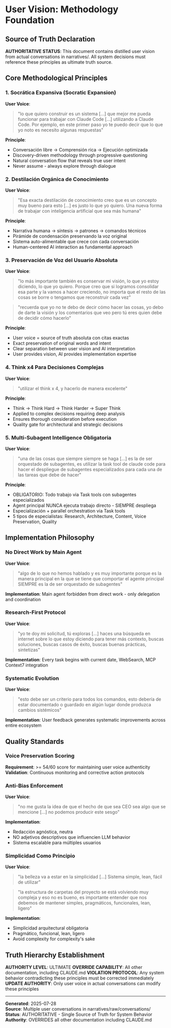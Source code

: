 # User Vision: Methodology Foundation

## Source of Truth Declaration

**AUTHORITATIVE STATUS**: This document contains distilled user vision from actual conversations in narratives/. All system decisions must reference these principles as ultimate truth source.

## Core Methodological Principles

### 1. Socrática Expansiva (Socratic Expansion)
**User Voice**: 
> "lo que quiero construir es un sistema [...] que mejor me pueda funcionar para trabajar con Claude Code [...] utilizando a Claude Code. Por ejemplo, en este primer paso yo te puedo decir que lo que yo noto es necesito algunas respuestas"

**Principle**: 
- Conversación libre → Comprensión rica → Ejecución optimizada
- Discovery-driven methodology through progressive questioning
- Natural conversation flow that reveals true user intent
- Never assume - always explore through dialogue

### 2. Destilación Orgánica de Conocimiento  
**User Voice**:
> "Esa exacta destilación de conocimiento creo que es un concepto muy bueno para esto [...] es justo lo que yo quiero. Una nueva forma de trabajar con inteligencia artificial que sea más humana"

**Principle**:
- Narrativa humana → síntesis → patrones → comandos técnicos  
- Pirámide de condensación preservando la voz original
- Sistema auto-alimentable que crece con cada conversación
- Human-centered AI interaction as fundamental approach

### 3. Preservación de Voz del Usuario Absoluta
**User Voice**:
> "lo más importante también es conservar mi visión, lo que yo estoy diciendo, lo que yo quiero. Porque creo que si logramos consolidar esa parte y la vamos a hacer creciendo, no importa que el resto de las cosas se borre o tengamos que reconstruir cada vez"

> "recuerda que yo no te debo de decir cómo hacer las cosas, yo debo de darte la visión y los comentarios que veo pero tú eres quien debe de decidir cómo hacerlo"

**Principle**:
- User voice = source of truth absoluta con citas exactas
- Exact preservation of original words and intent
- Clear separation between user vision and AI interpretation
- User provides vision, AI provides implementation expertise

### 4. Think x4 Para Decisiones Complejas
**User Voice**: 
> "utilizar el think x 4, y hacerlo de manera excelente"

**Principle**:
- Think → Think Hard → Think Harder → Super Think
- Applied to complex decisions requiring deep analysis
- Ensures thorough consideration before execution
- Quality gate for architectural and strategic decisions

### 5. Multi-Subagent Intelligence Obligatoria
**User Voice**:
> "una de las cosas que siempre siempre se haga [...] es la de ser orquestado de subagentes, es utilizar la task tool de claude code para hacer el despliegue de subagentes especializados para cada una de las tareas que debe de hacer"

**Principle**:
- OBLIGATORIO: Todo trabajo via Task tools con subagentes especializados
- Agent principal NUNCA ejecuta trabajo directo - SIEMPRE despliega
- Especialización + parallel orchestration via Task tools
- 5 tipos de especialistas: Research, Architecture, Content, Voice Preservation, Quality

## Implementation Philosophy

### No Direct Work by Main Agent
**User Voice**:
> "algo de lo que no hemos hablado y es muy importante porque es la manera principal en la que se tiene que comportar el agente principal SIEMPRE es la de ser orquestado de subagentes"

**Implementation**: Main agent forbidden from direct work - only delegation and coordination

### Research-First Protocol
**User Voice**:
> "yo te doy mi solicitud, tú exploras [...] haces una búsqueda en internet sobre lo que estoy diciendo para tener más contexto, buscas soluciones, buscas casos de éxito, buscas buenas prácticas, sintetizas"

**Implementation**: Every task begins with current date, WebSearch, MCP Context7 integration

### Systematic Evolution
**User Voice**:
> "esto debe ser un criterio para todos los comandos, esto debería de estar documentado o guardado en algún lugar donde produzca cambios sistémicos"

**Implementation**: User feedback generates systematic improvements across entire ecosystem

## Quality Standards

### Voice Preservation Scoring
**Requirement**: >= 54/60 score for maintaining user voice authenticity
**Validation**: Continuous monitoring and corrective action protocols

### Anti-Bias Enforcement
**User Voice**:
> "no me gusta la idea de que el hecho de que sea CEO sea algo que se mencione [...] no podemos producir este sesgo"

**Implementation**: 
- Redacción agnóstica, neutra
- NO adjetivos descriptivos que influencien LLM behavior
- Sistema escalable para múltiples usuarios

### Simplicidad Como Principio
**User Voice**:
> "la belleza va a estar en la simplicidad [...] Sistema simple, lean, fácil de utilizar"

> "la estructura de carpetas del proyecto se está volviendo muy compleja y eso no es bueno, es importante entender que nos debemos de mantener simples, pragmáticos, funcionales, lean, ligero"

**Implementation**:
- Simplicidad arquitectural obligatoria
- Pragmático, funcional, lean, ligero
- Avoid complexity for complexity's sake

## Truth Hierarchy Establishment

**AUTHORITY LEVEL**: ULTIMATE
**OVERRIDE CAPABILITY**: All other documentation, including CLAUDE.md
**VIOLATION PROTOCOL**: Any system behavior contradicting these principles must be corrected immediately
**UPDATE AUTHORITY**: Only user voice in actual conversations can modify these principles

---

**Generated**: 2025-07-28  
**Source**: Multiple user conversations in narratives/raw/conversations/  
**Status**: AUTHORITATIVE - Single Source of Truth for System Behavior  
**Authority**: OVERRIDES all other documentation including CLAUDE.md